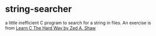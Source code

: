 # string-searcher
a little inefficient C program to search for a string in files. 
An exercise is from [Learn C The Hard Way by Zed A. Shaw](https://www.goodreads.com/book/show/13136685-learn-c-the-hard-way)
